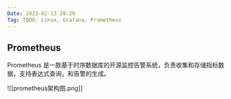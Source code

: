 ```yaml
---
Date: 2023-02-13 20:29
Tag: TODO, Linux, Grafana, Prometheus
---
```


## Prometheus

Prometheus 是一款基于时序数据库的开源监控告警系统，负责收集和存储指标数据，支持表达式查询，和告警的生成。

![[prometheus架构图.png]]